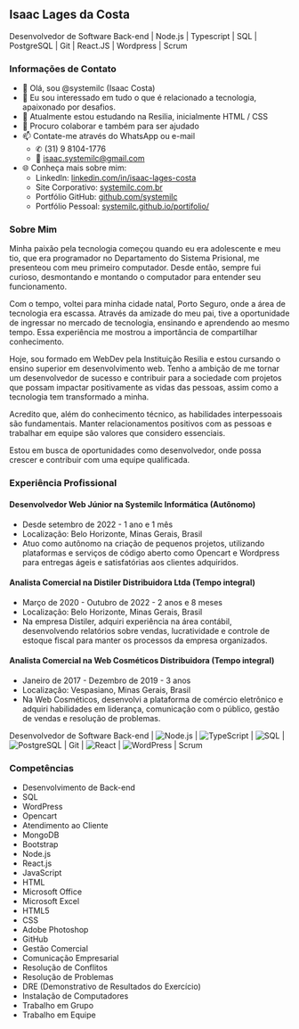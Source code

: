 ## Isaac Lages da Costa
Desenvolvedor de Software Back-end | Node.js | Typescript | SQL | PostgreSQL | Git | React.JS | Wordpress | Scrum

### Informações de Contato
- 👋 Olá, sou @systemilc (Isaac Costa)
- 👀 Eu sou interessado em tudo o que é relacionado a tecnologia, apaixonado por desafios.
- 🌱 Atualmente estou estudando na Resilia, inicialmente HTML / CSS
- 💞️ Procuro colaborar e também para ser ajudado
- 📫 Contate-me através do WhatsApp ou e-mail
  - ✆ (31) 9 8104-1776
  - 📧 isaac.systemilc@gmail.com
- 🌐 Conheça mais sobre mim:
  - LinkedIn: [linkedin.com/in/isaac-lages-costa](https://www.linkedin.com/in/isaac-lages-costa)
  - Site Corporativo: [systemilc.com.br](https://systemilc.com.br)
  - Portfólio GitHub: [github.com/systemilc](https://github.com/systemilc)
  - Portfólio Pessoal: [systemilc.github.io/portifolio/](https://systemilc.github.io/portifolio/) 

### Sobre Mim
Minha paixão pela tecnologia começou quando eu era adolescente e meu tio, que era programador no Departamento do Sistema Prisional, me presenteou com meu primeiro computador. Desde então, sempre fui curioso, desmontando e montando o computador para entender seu funcionamento.

Com o tempo, voltei para minha cidade natal, Porto Seguro, onde a área de tecnologia era escassa. Através da amizade do meu pai, tive a oportunidade de ingressar no mercado de tecnologia, ensinando e aprendendo ao mesmo tempo. Essa experiência me mostrou a importância de compartilhar conhecimento.

Hoje, sou formado em WebDev pela Instituição Resilia e estou cursando o ensino superior em desenvolvimento web. Tenho a ambição de me tornar um desenvolvedor de sucesso e contribuir para a sociedade com projetos que possam impactar positivamente as vidas das pessoas, assim como a tecnologia tem transformado a minha.

Acredito que, além do conhecimento técnico, as habilidades interpessoais são fundamentais. Manter relacionamentos positivos com as pessoas e trabalhar em equipe são valores que considero essenciais.

Estou em busca de oportunidades como desenvolvedor, onde possa crescer e contribuir com uma equipe qualificada.

### Experiência Profissional

#### Desenvolvedor Web Júnior na Systemilc Informática (Autônomo)
- Desde setembro de 2022 - 1 ano e 1 mês
- Localização: Belo Horizonte, Minas Gerais, Brasil
- Atuo como autônomo na criação de pequenos projetos, utilizando plataformas e serviços de código aberto como Opencart e Wordpress para entregas ágeis e satisfatórias aos clientes adquiridos.

#### Analista Comercial na Distiler Distribuidora Ltda (Tempo integral)
- Março de 2020 - Outubro de 2022 - 2 anos e 8 meses
- Localização: Belo Horizonte, Minas Gerais, Brasil
- Na empresa Distiler, adquiri experiência na área contábil, desenvolvendo relatórios sobre vendas, lucratividade e controle de estoque fiscal para manter os processos da empresa organizados.

#### Analista Comercial na Web Cosméticos Distribuidora (Tempo integral)
- Janeiro de 2017 - Dezembro de 2019 - 3 anos
- Localização: Vespasiano, Minas Gerais, Brasil
- Na Web Cosméticos, desenvolvi a plataforma de comércio eletrônico e adquiri habilidades em liderança, comunicação com o público, gestão de vendas e resolução de problemas.

Desenvolvedor de Software Back-end | ![Node.js](https://img.shields.io/badge/Node.js-339933?logo=node.js&logoColor=white) | ![TypeScript](https://img.shields.io/badge/TypeScript-3178C6?logo=typescript&logoColor=white) | ![SQL](https://img.shields.io/badge/SQL-CC2927?logo=mysql&logoColor=white) | ![PostgreSQL](https://img.shields.io/badge/PostgreSQL-336791?logo=postgresql&logoColor=white) | Git | ![React](https://img.shields.io/badge/React-61DAFB?logo=react&logoColor=white) | ![WordPress](https://img.shields.io/badge/WordPress-21759B?logo=wordpress&logoColor=white) | Scrum

### Competências
- Desenvolvimento de Back-end
- SQL
- WordPress
- Opencart
- Atendimento ao Cliente
- MongoDB
- Bootstrap
- Node.js
- React.js
- JavaScript
- HTML
- Microsoft Office
- Microsoft Excel
- HTML5
- CSS
- Adobe Photoshop
- GitHub
- Gestão Comercial
- Comunicação Empresarial
- Resolução de Conflitos
- Resolução de Problemas
- DRE (Demonstrativo de Resultados do Exercício)
- Instalação de Computadores
- Trabalho em Grupo
- Trabalho em Equipe
